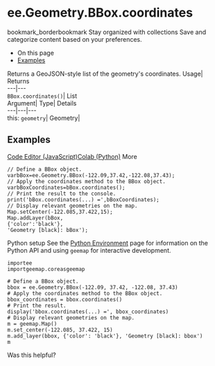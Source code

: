  
#  ee.Geometry.BBox.coordinates 
bookmark_borderbookmark Stay organized with collections  Save and categorize content based on your preferences.
  * On this page
  * [Examples](https://developers.google.com/earth-engine/apidocs/ee-geometry-bbox-coordinates#examples)


Returns a GeoJSON-style list of the geometry's coordinates. 
Usage| Returns  
---|---  
`BBox.coordinates()`| List  
Argument| Type| Details  
---|---|---  
this: `geometry`| Geometry|   
## Examples
[Code Editor (JavaScript)](https://developers.google.com/earth-engine/apidocs/ee-geometry-bbox-coordinates#code-editor-javascript-sample)[Colab (Python)](https://developers.google.com/earth-engine/apidocs/ee-geometry-bbox-coordinates#colab-python-sample) More
```
// Define a BBox object.
varbBox=ee.Geometry.BBox(-122.09,37.42,-122.08,37.43);
// Apply the coordinates method to the BBox object.
varbBoxCoordinates=bBox.coordinates();
// Print the result to the console.
print('bBox.coordinates(...) =',bBoxCoordinates);
// Display relevant geometries on the map.
Map.setCenter(-122.085,37.422,15);
Map.addLayer(bBox,
{'color':'black'},
'Geometry [black]: bBox');
```
Python setup
See the [ Python Environment](https://developers.google.com/earth-engine/guides/python_install) page for information on the Python API and using `geemap` for interactive development.
```
importee
importgeemap.coreasgeemap
```
```
# Define a BBox object.
bbox = ee.Geometry.BBox(-122.09, 37.42, -122.08, 37.43)
# Apply the coordinates method to the BBox object.
bbox_coordinates = bbox.coordinates()
# Print the result.
display('bbox.coordinates(...) =', bbox_coordinates)
# Display relevant geometries on the map.
m = geemap.Map()
m.set_center(-122.085, 37.422, 15)
m.add_layer(bbox, {'color': 'black'}, 'Geometry [black]: bbox')
m
```

Was this helpful?
